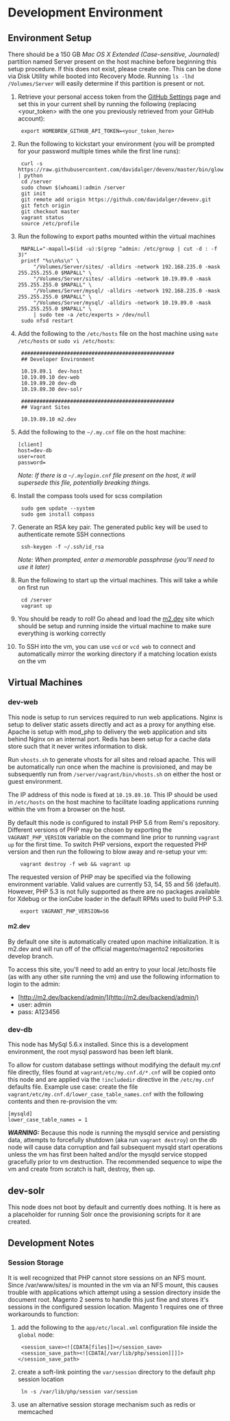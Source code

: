 # Development Environment

## Environment Setup
There should be a 150 GB *Mac OS X Extended (Case-sensitive, Journaled)* partition named Server present on the host machine before beginning this setup procedure. If this does not exist, please create one. This can be done via Disk Utility while booted into Recovery Mode. Running `ls -lhd /Volumes/Server` will easily determine if this partition is present or not.

1. Retrieve your personal access token from the [GitHub Settings](https://github.com/settings/tokens) page and set this in your current shell by running the following (replacing <your_token> with the one you previously retrieved from your GitHub account):

        export HOMEBREW_GITHUB_API_TOKEN=<your_token_here>

2. Run the following to kickstart your environment (you will be prompted for your password multiple times while the first line runs):

        curl -s https://raw.githubusercontent.com/davidalger/devenv/master/bin/glowbot.py | python
        cd /server
        sudo chown $(whoami):admin /server
        git init
        git remote add origin https://github.com/davidalger/devenv.git
        git fetch origin
        git checkout master
        vagrant status
        source /etc/profile

3. Run the following to export paths mounted within the virtual machines

        MAPALL="-mapall=$(id -u):$(grep ^admin: /etc/group | cut -d : -f 3)"
        printf "%s\n%s\n" \
            "/Volumes/Server/sites/ -alldirs -network 192.168.235.0 -mask 255.255.255.0 $MAPALL" \
            "/Volumes/Server/sites/ -alldirs -network 10.19.89.0 -mask 255.255.255.0 $MAPALL" \
            "/Volumes/Server/mysql/ -alldirs -network 192.168.235.0 -mask 255.255.255.0 $MAPALL" \
            "/Volumes/Server/mysql/ -alldirs -network 10.19.89.0 -mask 255.255.255.0 $MAPALL" \
            | sudo tee -a /etc/exports > /dev/null
        sudo nfsd restart

4. Add the following to the `/etc/hosts` file on the host machine using `mate /etc/hosts` or `sudo vi /etc/hosts`:

        ##################################################
        ## Developer Environment
        
        10.19.89.1  dev-host
        10.19.89.10 dev-web
        10.19.89.20 dev-db
        10.19.89.30 dev-solr
        
        ##################################################
        ## Vagrant Sites
        
        10.19.89.10 m2.dev
        

5.  Add the following to the `~/.my.cnf` file on the host machine:

        [client]
        host=dev-db
        user=root
        password=
        
    
    _Note: If there is a `~/.mylogin.cnf` file present on the host, it will supersede this file, potentially breaking things._

6. Install the compass tools used for scss compilation

        sudo gem update --system
        sudo gem install compass

7. Generate an RSA key pair. The generated public key will be used to authenticate remote SSH connections

        ssh-keygen -f ~/.ssh/id_rsa

    *Note: When prompted, enter a memorable passphrase (you’ll need to use it later)*

8. Run the following to start up the virtual machines. This will take a while on first run

        cd /server
        vagrant up

9. You should be ready to roll! Go ahead and load the [m2.dev](http://m2.dev/) site which should be setup and running inside the virtual machine to make sure everything is working correctly

10. To SSH into the vm, you can use `vcd` or `vcd web` to connect and automatically mirror the working directory if a matching location exists on the vm

## Virtual Machines

### dev-web
This node is setup to run services required to run web applications. Nginx is setup to deliver static assets directly and act as a proxy for anything else. Apache is setup with mod_php to delivery the web application and sits behind Nginx on an internal port. Redis has been setup for a cache data store such that it never writes information to disk.

Run `vhosts.sh` to generate vhosts for all sites and reload apache. This will be automatically run once when the machine is provisioned, and may be subsequently run from `/server/vagrant/bin/vhosts.sh` on either the host or guest environment.

The IP address of this node is fixed at `10.19.89.10`. This IP should be used in `/etc/hosts` on the host machine to facilitate loading applications running within the vm from a browser on the host.

By default this node is configured to install PHP 5.6 from Remi's repository. Different versions of PHP may be chosen by exporting the `VAGRANT_PHP_VERSION` variable on the command line prior to running `vagrant up` for the first time. To switch PHP versions, export the requested PHP version and then run the following to blow away and re-setup your vm:

        vagrant destroy -f web && vagrant up

The requested version of PHP may be specified  via the following environment variable. Valid values are currently 53, 54, 55 and 56 (default). However, PHP 5.3 is not fully supported as there are no packages available for Xdebug or the ionCube loader in the default RPMs used to build PHP 5.3.

        export VAGRANT_PHP_VERSION=56

#### m2.dev
By default one site is automatically created upon machine initialization. It is m2.dev and will run off of the official magento/magento2 repositories develop branch.

To access this site, you'll need to add an entry to your local /etc/hosts file (as with any other site running the vm) and use the following information to login to the admin:

* [http://m2.dev/backend/admin/](http://m2.dev/backend/admin/)
* user: admin
* pass: A123456

### dev-db
This node has MySql 5.6.x installed. Since this is a development environment, the root mysql password has been left blank.

To allow for custom database settings without modifying the default my.cnf file directly, files found at `vagrant/etc/my.cnf.d/*.cnf` will be copied onto this node and are applied via the `!includedir` directive in the `/etc/my.cnf` defaults file. Example use case: create the file `vagrant/etc/my.cnf.d/lower_case_table_names.cnf` with the following contents and then re-provision the vm:

    [mysqld]
    lower_case_table_names = 1

***WARNING:*** Because this node is running the mysqld service and persisting data, attempts to forcefully shutdown (aka run `vagrant destroy`) on the db node will cause data corruption and fail subsequent mysqld start operations unless the vm has first been halted and/or the mysqld service stopped gracefully prior to vm destruction. The recommended sequence to wipe the vm and create from scratch is halt, destroy, then up.

## dev-solr
This node does not boot by default and currently does nothing. It is here as a placeholder for running Solr once the provisioning scripts for it are created.

## Development Notes

### Session Storage
It is well recognized that PHP cannot store sessions on an NFS mount. Since /var/www/sites/ is mounted in the vm via an NFS mount, this causes trouble with applications which attempt using a session directory inside the document root. Magento 2 seems to handle this just fine and stores it's sessions in the configured session location. Magento 1 requires one of three workarounds to function:

1. add the following to the `app/etc/local.xml` configuration file inside the `global` node:

        <session_save><![CDATA[files]]></session_save>
        <session_save_path><![CDATA[/var/lib/php/session]]]]></session_save_path>

2. create a soft-link pointing the `var/session` directory to the default php session location

        ln -s /var/lib/php/session var/session

3. use an alternative session storage mechanism such as redis or memcached

